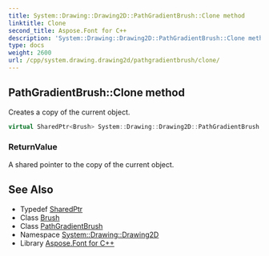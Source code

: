 ```yaml
---
title: System::Drawing::Drawing2D::PathGradientBrush::Clone method
linktitle: Clone
second_title: Aspose.Font for C++
description: 'System::Drawing::Drawing2D::PathGradientBrush::Clone method. Creates a copy of the current object in C++.'
type: docs
weight: 2600
url: /cpp/system.drawing.drawing2d/pathgradientbrush/clone/
---
```

## PathGradientBrush::Clone method


Creates a copy of the current object.

```cpp
virtual SharedPtr<Brush> System::Drawing::Drawing2D::PathGradientBrush::Clone() override
```


### ReturnValue

A shared pointer to the copy of the current object.

## See Also

* Typedef [SharedPtr](../../../system/sharedptr/)
* Class [Brush](../../../system.drawing/brush/)
* Class [PathGradientBrush](../)
* Namespace [System::Drawing::Drawing2D](../../)
* Library [Aspose.Font for C++](../../../)
